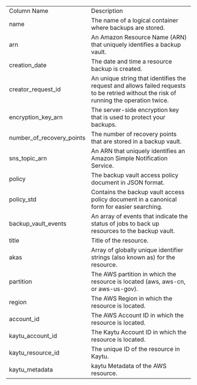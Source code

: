 <table>
	<tr><td>Column Name</td><td>Description</td></tr>
	<tr><td>name</td><td>The name of a logical container where backups are stored.</td></tr>
	<tr><td>arn</td><td>An Amazon Resource Name (ARN) that uniquely identifies a backup vault.</td></tr>
	<tr><td>creation_date</td><td>The date and time a resource backup is created.</td></tr>
	<tr><td>creator_request_id</td><td>An unique string that identifies the request and allows failed requests to be retried without the risk of running the operation twice.</td></tr>
	<tr><td>encryption_key_arn</td><td>The server-side encryption key that is used to protect your backups.</td></tr>
	<tr><td>number_of_recovery_points</td><td>The number of recovery points that are stored in a backup vault.</td></tr>
	<tr><td>sns_topic_arn</td><td>An ARN that uniquely identifies an Amazon Simple Notification Service.</td></tr>
	<tr><td>policy</td><td>The backup vault access policy document in JSON format.</td></tr>
	<tr><td>policy_std</td><td>Contains the backup vault access policy document in a canonical form for easier searching.</td></tr>
	<tr><td>backup_vault_events</td><td>An array of events that indicate the status of jobs to back up resources to the backup vault.</td></tr>
	<tr><td>title</td><td>Title of the resource.</td></tr>
	<tr><td>akas</td><td>Array of globally unique identifier strings (also known as) for the resource.</td></tr>
	<tr><td>partition</td><td>The AWS partition in which the resource is located (aws, aws-cn, or aws-us-gov).</td></tr>
	<tr><td>region</td><td>The AWS Region in which the resource is located.</td></tr>
	<tr><td>account_id</td><td>The AWS Account ID in which the resource is located.</td></tr>
	<tr><td>kaytu_account_id</td><td>The Kaytu Account ID in which the resource is located.</td></tr>
	<tr><td>kaytu_resource_id</td><td>The unique ID of the resource in Kaytu.</td></tr>
	<tr><td>kaytu_metadata</td><td>kaytu Metadata of the AWS resource.</td></tr>
</table>
